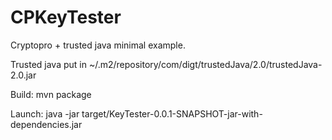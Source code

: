 # CPKeyTester
Cryptopro + trusted java minimal example.

Trusted java put in ~/.m2/repository/com/digt/trustedJava/2.0/trustedJava-2.0.jar

Build: mvn package

Launch: java -jar target/KeyTester-0.0.1-SNAPSHOT-jar-with-dependencies.jar
